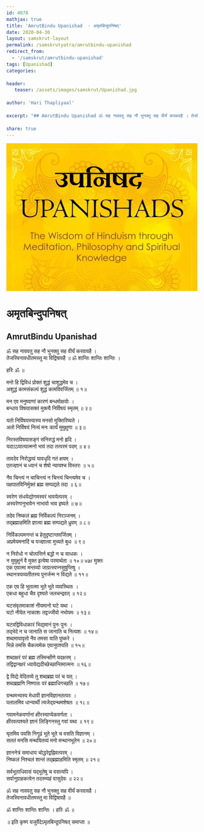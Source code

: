```yaml
---
id: 4078    
mathjax: true    
title: 'AmrutBindu Upanishad  - अमृतबिन्दुपनिषत्'    
date: 2020-04-30    
layout: samskrut-layout 
permalink: /samskrutyatra/amrutbindu-upanishad
redirect_from: 
  - '/samskrut/amrutbindu-upanishad'
tags: [Upanishad]    
categories:    
    
header:    
   teaser: /assets/images/samskrut/Upanishad.jpg    
    
author: 'Hari Thapliyaal'    
    
excerpt: "## AmrutBindu Upanishad ॐ सह नाववतु सह नौ भुनक्तु सह वीर्यं करवावहै । तेजस्विनावधीतमस्तु मा विद्विषावहै ॥ ॐ शान्तिः शान्तिः शान्तिः । हरिः ॐ ॥ मनो हि द्विविधं प्रोक्तं शुद्धं चाशुद्धमेव च । अशुद्धं कामसंकल्पं शुद्धं कामविवर्जितम् ॥ १॥ मन"
    
share: true    
---
```

![](/assets/images/samskrut/Upanishad.jpg)    
    
# अमृतबिन्दुपनिषत्     
## AmrutBindu Upanishad    
    
ॐ सह नाववतु सह नौ भुनक्तु सह वीर्यं करवावहै ।    
तेजस्विनावधीतमस्तु मा विद्विषावहै ॥  ॐ शान्तिः शान्तिः शान्तिः ।    
    
हरिः ॐ ॥    
    
मनो हि द्विविधं प्रोक्तं शुद्धं चाशुद्धमेव च ।    
अशुद्धं कामसंकल्पं शुद्धं कामविवर्जितम् ॥ १॥    
    
मन एव मनुष्याणां कारणं बन्धमोक्षयोः ।    
बन्धाय विषयासक्तं मुक्त्यै निर्विषयं स्मृतम् ॥ २॥    
    
यतो निर्विषयस्यास्य मनसो मुक्तिरिष्यते ।    
अतो निर्विषयं नित्यं मनः कार्यं मुमुक्षुणा ॥ ३॥    
    
निरस्तविषयासङ्गं संनिरुद्धं मनो हृदि ।    
यदाऽऽयात्यात्मनो भावं तदा तत्परमं पदम् ॥ ४॥    
    
तावदेव निरोद्धव्यं यावधृदि गतं क्षयम् ।    
एतज्ज्ञानं च ध्यानं च शेषो न्यायश्च विस्तरः ॥ ५॥    
    
नैव चिन्त्यं न चाचिन्त्यं न चिन्त्यं चिन्त्यमेव च ।    
पक्षपातविनिर्मुक्तं ब्रह्म सम्पद्यते तदा ॥ ६॥    
    
स्वरेण संधयेद्योगमस्वरं भावयेत्परम् ।    
अस्वरेणानुभावेन नाभावो भाव इष्यते ॥ ७॥    
    
तदेव निष्कलं ब्रह्म निर्विकल्पं निरञ्जनम् ।    
तद्ब्रह्माहमिति ज्ञात्वा ब्रह्म सम्पद्यते ध्रुवम् ॥ ८॥    
    
निर्विकल्पमनन्तं च हेतुदृष्टान्तवर्जितम् ।    
अप्रमेयमनादिं च यज्ज्ञात्वा मुच्यते बुधः ॥ ९॥    
    
न निरोधो न चोत्पत्तिर्न बद्धो न च साधकः ।    
न मुमुक्षुर्न वै मुक्त इत्येषा परमार्थता ॥ १०॥  var मुक्तः    
एक एवात्मा मन्तव्यो जाग्रत्स्वप्नसुषुप्तिषु ।    
स्थानत्रयव्यतीतस्य पुनर्जन्म न विद्यते ॥ ११॥    
    
एक एव हि भूतात्मा भूते भूते व्यवस्थितः ।    
एकधा बहुधा चैव दृश्यते जलचन्द्रवत् ॥ १२॥    
    
घटसंवृतमाकाशं नीयमानो घटे यथा ।    
घटो नीयेत नाकाशः तद्वज्जीवो नभोपमः ॥ १३॥    
    
घटवद्विविधाकारं भिद्यमानं पुनः पुनः ।    
तद्भेदे न च जानाति स जानाति च नित्यशः ॥ १४॥    
शब्दमायावृतो नैव तमसा याति पुष्करे ।    
भिन्ने तमसि चैकत्वमेक एवानुपश्यति ॥ १५॥    
    
शब्दाक्षरं परं ब्रह्म तस्मिन्क्षीणे यदक्षरम् ।    
तद्विद्वानक्षरं ध्यायेद्यदीच्छेच्छान्तिमात्मनः ॥ १६॥    
    
द्वे विद्ये वेदितव्ये तु शब्दब्रह्म परं च यत् ।    
शब्दब्रह्मणि निष्णातः परं ब्रह्माधिगच्छति ॥ १७॥    
    
ग्रन्थमभ्यस्य मेधावी ज्ञानविज्ञानतत्परः ।    
पलालमिव धान्यार्थी त्यजेद्ग्रन्थमशेषतः ॥ १८॥    
    
गवामनेकवर्णानां क्षीरस्याप्येकवर्णता ।    
क्षीरवत्पश्यते ज्ञानं लिङ्गिनस्तु गवां यथा ॥ १९॥    
    
घृतमिव पयसि निगूढं भूते भूते च वसति विज्ञानम् ।    
सततं मनसि मन्थयितव्यं मनो मन्थानभूतेन ॥ २०॥    
    
ज्ञाननेत्रं समाधाय चोद्धरेद्वह्निवत्परम् ।    
निष्कलं निश्चलं शान्तं तद्ब्रह्माहमिति स्मृतम् ॥ २१॥    
    
सर्वभूताधिवासं यद्भूतेषु च वसत्यपि ।    
सर्वानुग्राहकत्वेन तदस्म्यहं वासुदेवः ॥ २२॥    
    
ॐ सह नाववतु सह नौ भुनक्तु सह वीर्यं करवावहै ।    
तेजस्विनावधीतमस्तु मा विद्विषावहै ॥    
    
ॐ शान्तिः शान्तिः शान्तिः । हरिः ॐ ॥    
    
॥ इति कृष्ण यजुर्वेदेऽमृतबिन्दूपनिषत् समाप्ता ॥    
    

